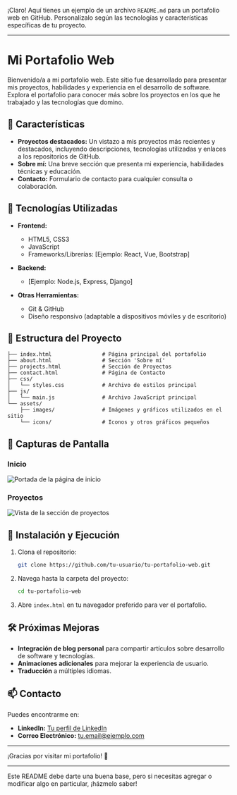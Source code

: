 ¡Claro! Aquí tienes un ejemplo de un archivo `README.md` para un portafolio web en GitHub. Personalízalo según las tecnologías y características específicas de tu proyecto.

---

# Mi Portafolio Web

Bienvenido/a a mi portafolio web. Este sitio fue desarrollado para presentar mis proyectos, habilidades y experiencia en el desarrollo de software. Explora el portafolio para conocer más sobre los proyectos en los que he trabajado y las tecnologías que domino.

## 🎨 Características

- **Proyectos destacados:** Un vistazo a mis proyectos más recientes y destacados, incluyendo descripciones, tecnologías utilizadas y enlaces a los repositorios de GitHub.
- **Sobre mí:** Una breve sección que presenta mi experiencia, habilidades técnicas y educación.
- **Contacto:** Formulario de contacto para cualquier consulta o colaboración.

## 🚀 Tecnologías Utilizadas

- **Frontend:**
  - HTML5, CSS3
  - JavaScript
  - Frameworks/Librerías: [Ejemplo: React, Vue, Bootstrap]

- **Backend:**
  - [Ejemplo: Node.js, Express, Django]

- **Otras Herramientas:**
  - Git & GitHub
  - Diseño responsivo (adaptable a dispositivos móviles y de escritorio)

## 📂 Estructura del Proyecto

```plaintext
├── index.html                # Página principal del portafolio
├── about.html                # Sección 'Sobre mí'
├── projects.html             # Sección de Proyectos
├── contact.html              # Página de Contacto
├── css/
│   └── styles.css            # Archivo de estilos principal
├── js/
│   └── main.js               # Archivo JavaScript principal
└── assets/
    ├── images/               # Imágenes y gráficos utilizados en el sitio
    └── icons/                # Iconos y otros gráficos pequeños
```

## 📸 Capturas de Pantalla

### Inicio

![Portada de la página de inicio](link_a_imagen)

### Proyectos

![Vista de la sección de proyectos](link_a_imagen)

## 🚀 Instalación y Ejecución

1. Clona el repositorio:

   ```bash
   git clone https://github.com/tu-usuario/tu-portafolio-web.git
   ```

2. Navega hasta la carpeta del proyecto:

   ```bash
   cd tu-portafolio-web
   ```

3. Abre `index.html` en tu navegador preferido para ver el portafolio.

## 🛠 Próximas Mejoras

- **Integración de blog personal** para compartir artículos sobre desarrollo de software y tecnologías.
- **Animaciones adicionales** para mejorar la experiencia de usuario.
- **Traducción** a múltiples idiomas.

## 📫 Contacto

Puedes encontrarme en:
- **LinkedIn:** [Tu perfil de LinkedIn](https://www.linkedin.com/in/tu-perfil)
- **Correo Electrónico:** [tu.email@ejemplo.com](mailto:tu.email@ejemplo.com)

---

¡Gracias por visitar mi portafolio! 🚀

---

Este README debe darte una buena base, pero si necesitas agregar o modificar algo en particular, ¡házmelo saber!
